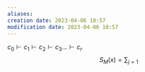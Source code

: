 ```yaml
---
aliases: 
creation date: 2023-04-06 10:57
modification date: 2023-04-06 10:57
---
```


$c_{0} \vdash c_{1} \vdash c_{2}\vdash c_{3} \dots \vdash c_{r}$
$$S_{M}(x) = \sum_{j = 1}$$


